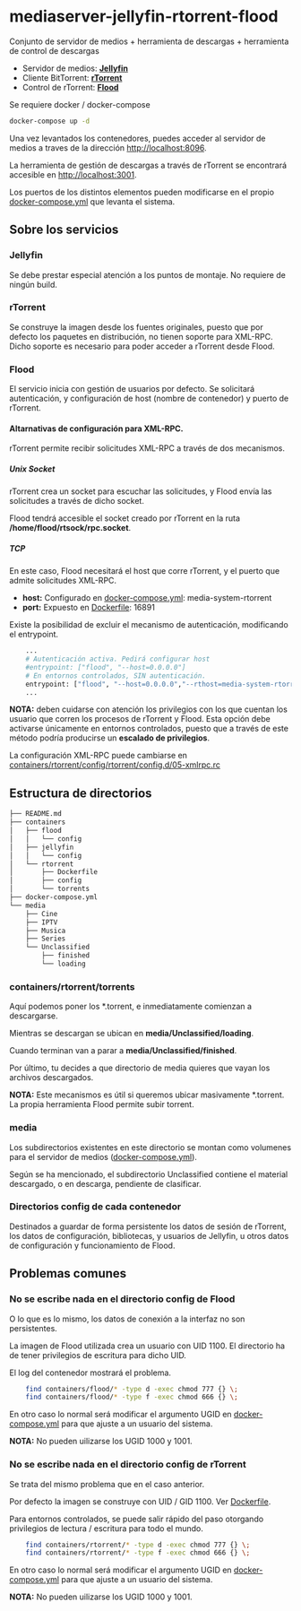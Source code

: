 # mediaserver-jellyfin-rtorrent-flood

Conjunto de servidor de medios + herramienta de descargas + herramienta de control de descargas

* Servidor de medios: [**Jellyfin**](https://jellyfin.org/) 
* Cliente BitTorrent: [**rTorrent**](https://github.com/rakshasa/rtorrent)
* Control de rTorrent: [**Flood**](https://github.com/Flood-UI/flood)



Se requiere docker / docker-compose

```bash
docker-compose up -d
```

Una vez levantados los contenedores, puedes acceder al servidor de medios a traves de la dirección 
[http://localhost:8096](http://localhost:8096).

La herramienta de gestión de descargas a través de rTorrent se encontrará accesible 
en [http://localhost:3001](http://localhost:3001). 

Los puertos de los distintos elementos pueden modificarse en el propio 
[docker-compose.yml](docker-compose.yml) que levanta el sistema.


## Sobre los servicios

### Jellyfin

Se debe prestar especial atención a los puntos de montaje. 
No requiere de ningún build. 

### rTorrent

Se construye la imagen desde los fuentes originales, puesto que por defecto los paquetes en 
distribución, no tienen soporte para XML-RPC. Dicho soporte es necesario para poder acceder
a rTorrent desde Flood.

### Flood

El servicio inicia con gestión de usuarios por defecto. Se solicitará autenticación, y 
configuración de host (nombre de contenedor) y puerto de rTorrent.

#### Altarnativas de configuración para XML-RPC.

rTorrent permite recibir solicitudes XML-RPC a través de dos mecanismos.

##### Unix Socket


rTorrent crea un socket para escuchar las solicitudes, y Flood envía las solicitudes a través 
de dicho socket.

Flood tendrá accesible el socket creado por rTorrent en la ruta **/home/flood/rtsock/rpc.socket**.

##### TCP

En este caso, Flood necesitará el host que corre rTorrent, y el puerto que admite solicitudes XML-RPC.


* **host:** Configurado en [docker-compose.yml](docker-compose.yml#L30): media-system-rtorrent
* **port:** Expuesto en [Dockerfile](containers/rtorrent/Dockerfile#L94): 16891

Existe la posibilidad de excluir el mecanismo de autenticación, modificando el entrypoint.

```bash 
    ...
    # Autenticación activa. Pedirá configurar host 
    #entrypoint: ["flood", "--host=0.0.0.0"] 
    # En entornos controlados, SIN autenticación.
    entrypoint: ["flood", "--host=0.0.0.0","--rthost=media-system-rtorrent", "--rtport=16891", "-n"] 
    ...
``` 

**NOTA:** deben cuidarse con atención los privilegios con los que cuentan los usuario que corren los 
procesos de rTorrent y Flood. Esta opción debe activarse únicamente en entornos
controlados, puesto que a través de este método podría producirse un **escalado de privilegios**.

La configuración XML-RPC puede cambiarse en 
[containers/rtorrent/config/rtorrent/config.d/05-xmlrpc.rc](containers/rtorrent/config/rtorrent/config.d/05-xmlrpc.rc)


## Estructura de directorios

```bash
├── README.md
├── containers
│   ├── flood
│   │   └── config
│   ├── jellyfin
│   │   └── config
│   └── rtorrent
│       ├── Dockerfile
│       ├── config
│       └── torrents
├── docker-compose.yml
└── media
    ├── Cine
    ├── IPTV
    ├── Musica
    ├── Series
    └── Unclassified
        ├── finished
        └── loading
```

### containers/rtorrent/torrents

Aquí podemos poner los \*.torrent, e inmediatamente comienzan a descargarse.

Mientras se descargan se ubican en **media/Unclassified/loading**.

Cuando terminan van a parar a **media/Unclassified/finished**.

Por último, tu decides a que directorio de media quieres que vayan
los archivos descargados.

**NOTA:** Este mecanismos es útil si queremos ubicar masivamente \*.torrent.
La propia herramienta Flood permite subir torrent.


### media

Los subdirectorios existentes en este directorio se montan como volumenes 
para el servidor de medios \([docker-compose.yml](docker-compose.yml#L11)\).

Según se ha mencionado, el subdirectorio Unclassified contiene el material
descargado, o en descarga, pendiente de clasificar.

### Directorios config de cada contenedor

Destinados a guardar de forma persistente los datos de sesión de rTorrent, 
los datos de configuración, bibliotecas, y usuarios de Jellyfin, u otros 
datos de configuración y funcionamiento de Flood.


## Problemas comunes

### No se escribe nada en el directorio config de Flood

O lo que es lo mismo, los datos de conexión a la interfaz no son persistentes.

La imagen de Flood utilizada crea un usuario con UID 1100. El directorio
ha de tener privilegios de escritura para dicho UID. 

El log del contenedor mostrará el problema.

```bash 
    find containers/flood/* -type d -exec chmod 777 {} \;
    find containers/flood/* -type f -exec chmod 666 {} \;
``` 
En otro caso lo normal será modificar el argumento UGID en 
[docker-compose.yml](docker-compose.yml) para que ajuste a un usuario del sistema.

**NOTA:** No pueden uilizarse los UGID 1000 y 1001. 


### No se escribe nada en el directorio config de rTorrent

Se trata del mismo problema que en el caso anterior. 

Por defecto la imagen se construye con UID / GID 1100. 
Ver [Dockerfile](containers/rtorrent/Dockerfile#L3).

Para entornos controlados, se puede salir rápido del paso otorgando privilegios 
de lectura / escritura para todo el mundo.

```bash 
    find containers/rtorrent/* -type d -exec chmod 777 {} \;
    find containers/rtorrent/* -type f -exec chmod 666 {} \;
``` 

En otro caso lo normal será modificar el argumento UGID en 
[docker-compose.yml](docker-compose.yml) para que ajuste a un usuario del sistema.

**NOTA:** No pueden uilizarse los UGID 1000 y 1001. 


